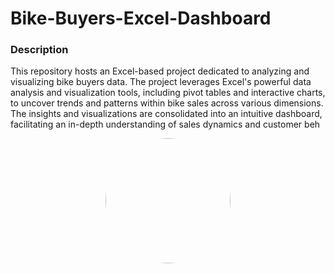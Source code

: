 # Bike-Buyers-Excel-Dashboard

### Description
This repository hosts an Excel-based project dedicated to analyzing and visualizing bike buyers data. The project leverages Excel's powerful data analysis and visualization tools, including pivot tables and interactive charts, to uncover trends and patterns within bike sales across various dimensions. The insights and visualizations are consolidated into an intuitive dashboard, facilitating an in-depth understanding of sales dynamics and customer beh

<p align="center">
  <img src="dashboard.jpeg"  width="200" height="200" style="border-radius: 50%;">
</p>
